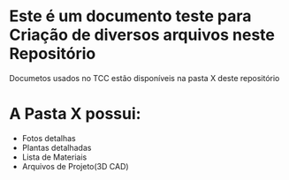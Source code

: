 # Este é um documento teste para Criação de diversos arquivos neste Repositório


Documetos usados no TCC estão disponíveis na pasta X deste repositório

# A Pasta X possui:
- Fotos detalhas
- Plantas detalhadas
- Lista de Materiais
- Arquivos de Projeto(3D CAD)

